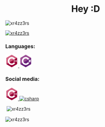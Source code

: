 <h1 align="center">Hey :D</h1>

<p align="left"> <img src="https://komarev.com/ghpvc/?username=xr4zz3rs&label=Profile%20Views&color=d400ff&style=flat" alt="xr4zz3rs" /> </p>

<p align="left"> <a href="https://github.com/ryo-ma/github-profile-trophy"><img src="https://github-profile-trophy.vercel.app/?username=xr4zz3rs" alt="xr4zz3rs" /></a> </p>

<h3 align="left">Languages:</h3>
</a> <a href="https://www.w3schools.com/cpp/" target="_blank"> <img src="https://raw.githubusercontent.com/devicons/devicon/master/icons/cplusplus/cplusplus-original.svg" alt="cplusplus" width="40" height="40"/> </a> <a href="https://www.w3schools.com/cs/" target="_blank"> <img src="https://raw.githubusercontent.com/devicons/devicon/master/icons/csharp/csharp-original.svg" alt="csharp" width="40" height="40"/> </a>

<h3 align="left">Social media:</h3>
<p align="left">
</a> <a href="https://www.w3schools.com/cpp/" target="_blank"> <img src="https://raw.githubusercontent.com/devicons/devicon/master/icons/cplusplus/cplusplus-original.svg" alt="cplusplus" width="40" height="40"/> 
</a> <a href="https://www.w3schools.com/cs/" target="_blank"> <img src="https://www.masterambiental.com.br/wp-content/uploads/2020/07/image-gallery-spotify-logo.png" alt="csharp" width="40" height="40"/> </a>

<p>&nbsp;<img align="center" src="https://github-readme-stats.vercel.app/api?username=xr4zz3rs&show_icons=true&theme=dark&hide_border=true&locale=en" alt="xr4zz3rs" /></p>

<p><img align="center" src="https://github-readme-streak-stats.herokuapp.com/?user=xr4zz3rs&theme=dark" alt="xr4zz3rs" /></p>
